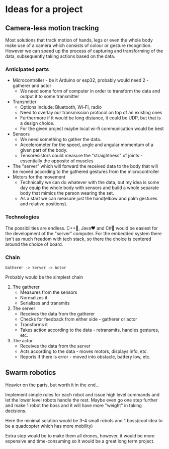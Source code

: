 # Ideas for a project

## Camera-less motion tracking
Most solutions that track motion of hands, legs or even the whole body make use of a camera which consists of colour or gesture recognition. However we can speed up the process of capturing and transforming of the data, subsequently taking actions based on the data.

### Anticipated parts
- Microcontroller - be it Arduino or esp32, probably would need 2 - gatherer and actor
  - We need some form of computer in order to transform the data and output it to some transmitter
- Transmitter
  - Options include: Bluetooth, Wi-Fi, radio
  - Need to overlay our transmission protocol on top of an existing ones
  - Furthermore if it would be long distance, it could be UDP, but that is a design choice.
  - For the given project maybe local wi-fi communication would be best
- Sensors
  - We need something to gather the data.
  - Accelerometer for the speed, angle and angular momentum of a given part of the body.
  - Tensoresistors could measure the "straightness" of joints - essentially the opposite of muscles
- The "server" which will forward the received data to the body that will be moved according to the gathered gestures from the microcontroller
- Motors for the movement
  - Technically we can do whatever with the data, but my idea is some day equip the whole body with sensors and build a whole separate body that mimics the person wearing the set.
  - As a start we can measure just the hand(elbow and palm gestures and relative positions).

### Technologies
The possibilities are endless. C++🤖, Java♥ and C#🤮 would be easiest for the development of the "server" computer. For the embedded system there isn't as much freedom with tech stack, so there the choice is centered around the choice of board.

### Chain
```
Gatherer -> Server -> Actor
```
Probably would be the simplest chain
1. The gatherer
   - Measures from the sensors
   - Normalizes it
   - Serializes and transmits
1. The server
   - Receives the data from the gatherer
   - Checks for feedback from either side - gatherer or actor
   - Transforms it
   - Takes action according to the data - retransmits, handles gestures, etc.
1. The actor
   - Receives the data from the server
   - Acts according to the data - moves motors, displays info, etc.
   - Reports if there is error - moved into obstacle, battery low, etc.

## Swarm robotics
Heavier on the parts, but worth it in the end...

Implement simple rules for each robot and issue high level commands and let the lower level robots handle the rest. Maybe even go one step further and make 1 robot the boss and it will have more "weight" in taking decisions.

Here the minimal solution would be 3-4 small robots and 1 boss(cool idea to be a quadcopter which has more mobility)

Extra step would be to make them all drones, however, it would be more expensive and time-consuming so it would be a great long term project.
